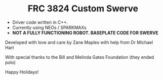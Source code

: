 <h1 align="center">FRC 3824 Custom Swerve</h1>

* Driver code written in C++.
* Currently using NEOs / SPARKMAXs
* **NOT A FULLY FUNCTIONING ROBOT. BASEPLATE CODE FOR SWERVE**

Developed with love and care by Zane Maples with help from Dr Michael Hart

With special thanks to the Bill and Melinda Gates Foundation (they ended polo)

Happy Holidays!